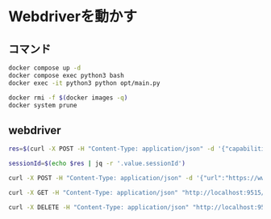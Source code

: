 # Webdriverを動かす

## コマンド

```bash
docker compose up -d
docker compose exec python3 bash
docker exec -it python3 python opt/main.py
```

```bash
docker rmi -f $(docker images -q)
docker system prune
```

## webdriver

```bash
res=$(curl -X POST -H "Content-Type: application/json" -d '{"capabilities":{}}' http://localhost:9515/session)
```

```bash
sessionId=$(echo $res | jq -r '.value.sessionId')
```

```bash
curl -X POST -H "Content-Type: application/json" -d '{"url":"https://www.google.co.jp/"}' "http://localhost:9515/session/$sessionId/url"
```

```bash
curl -X GET -H "Content-Type: application/json" "http://localhost:9515/session/$sessionId/title"
```

```bash
curl -X DELETE -H "Content-Type: application/json" "http://localhost:9515/session/$sessionId"
```
